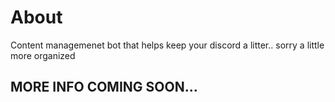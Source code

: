 # About
Content managemenet bot that helps keep your discord a litter.. sorry a little more organized

## MORE INFO COMING SOON...
